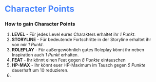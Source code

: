 # <font color = 4d88fd>Character Points</font>
### How to gain Character Points
1. **LEVEL** - Für jedes Level eures Charakters erhaltet ihr *1 Punkt*.
2. **STORYLINE** - Für bedeutende Fortschritte in der Storyline erhaltet ihr von mir *1 Punkt*.
3. **ROLEPLAY** - Für außergewöhnlich gutes Roleplay könnt ihr neben Inspiration auch *1 Punkt* erhalten.
4. **FEAT** - Ihr könnt einen Feat gegen *8 Punkte* eintauschen
5. **HP-MAX** - Ihr könnt euer HP-Maximum im Tausch gegen *5 Punkte* dauerhaft um 10 reduzieren.
6. 